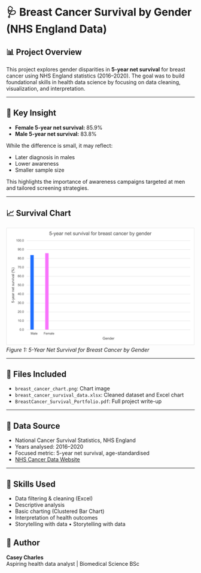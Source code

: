 # 🩺 Breast Cancer Survival by Gender (NHS England Data)

## 📊 Project Overview  
This project explores gender disparities in **5-year net survival** for breast cancer using NHS England statistics (2016–2020). The goal was to build foundational skills in health data science by focusing on data cleaning, visualization, and interpretation.

---

## 💬 Key Insight  
- **Female 5-year net survival:** 85.9%  
- **Male 5-year net survival:** 83.8%

While the difference is small, it may reflect:  
- Later diagnosis in males  
- Lower awareness  
- Smaller sample size  

This highlights the importance of awareness campaigns targeted at men and tailored screening strategies.

---

## 📈 Survival Chart  
![Breast cancer survival chart](breast_cancer_chart.png)  
*Figure 1: 5-Year Net Survival for Breast Cancer by Gender*

---

## 📁 Files Included  
- `breast_cancer_chart.png`: Chart image  
- `breast_cancer_survival_data.xlsx`: Cleaned dataset and Excel chart  
- `BreastCancer_Survival_Portfolio.pdf`: Full project write-up  

---

## 📂 Data Source  
- National Cancer Survival Statistics, NHS England  
- Years analysed: 2016–2020  
- Focused metric: 5-year net survival, age-standardised  
- [NHS Cancer Data Website](https://www.cancerdata.nhs.uk/)

---

## 🚀 Skills Used  
- Data filtering & cleaning (Excel)  
- Descriptive analysis  
- Basic charting (Clustered Bar Chart)  
- Interpretation of health outcomes  
- Storytelling with data
•	Storytelling with data

## 📎 Author

**Casey Charles**  
Aspiring health data analyst | Biomedical Science BSc  
